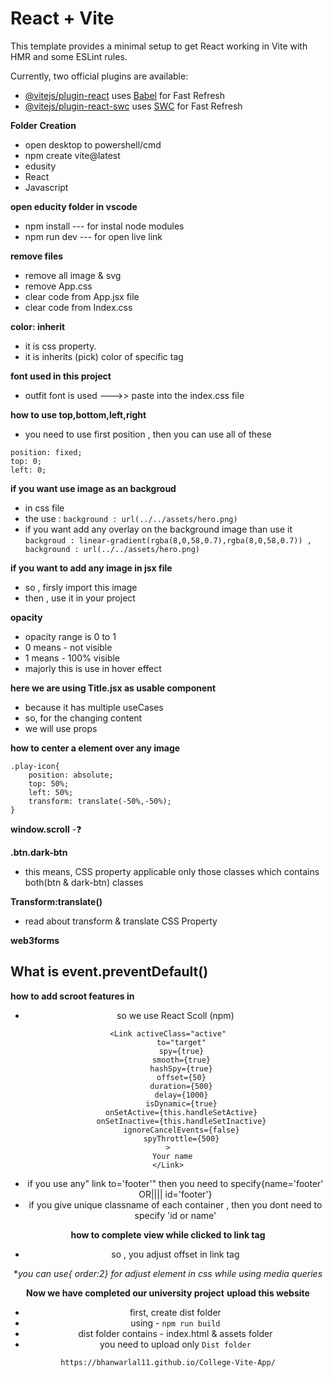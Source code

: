 # React + Vite

This template provides a minimal setup to get React working in Vite with HMR and some ESLint rules.

Currently, two official plugins are available:

- [@vitejs/plugin-react](https://github.com/vitejs/vite-plugin-react/blob/main/packages/plugin-react/README.md) uses [Babel](https://babeljs.io/) for Fast Refresh
- [@vitejs/plugin-react-swc](https://github.com/vitejs/vite-plugin-react-swc) uses [SWC](https://swc.rs/) for Fast Refresh

**Folder Creation**
- open desktop to powershell/cmd
- npm create vite@latest
- edusity
- React
- Javascript

**open educity folder in vscode**
- npm install --- for instal node modules
- npm run dev --- for open live link

**remove files**
- remove all image & svg
- remove App.css
- clear code from App.jsx file
- clear code from Index.css

**color: inherit**
- it is css property.
- it is inherits (pick) color of specific tag

**font used in this project**
- outfit font is used --->> paste into the index.css file

**how to use top,bottom,left,right**
- you need to use first position , then you can use all of these
```
position: fixed;
top: 0;
left: 0;
```

**if you want use image as an backgroud**
- in css file
- the use :
```background : url(../../assets/hero.png) ```
- if you want add any overlay on the background image than use it
``` backgroud : linear-gradient(rgba(8,0,58,0.7),rgba(8,0,58,0.7)) , background : url(../../assets/hero.png) ```

**if you want to add any image in jsx file**
- so , firsly import this image 
- then , use it in your project


**opacity**
- opacity range is 0 to 1
- 0 means - not visible
- 1 means - 100% visible
- majorly this is use in hover effect

**here we are using Title.jsx as usable component**
- because it has multiple useCases
- so, for the changing content
- we will use props


**how to center a element over any image**
```
.play-icon{
    position: absolute;
    top: 50%;
    left: 50%;
    transform: translate(-50%,-50%);
}
```


**window.scroll**
-❓

**.btn.dark-btn**
- this means, CSS property applicable only those classes which contains both(btn & dark-btn) classes

**Transform:translate()**
- read about transform & translate CSS Property

**web3forms**

**What is event.preventDefault()**
- 

**how to add scroot features in <Header/>**
- so we use React Scoll (npm)
```
<Link activeClass="active"
      to="target"
      spy={true}
      smooth={true}
      hashSpy={true}
      offset={50}
      duration={500}
      delay={1000}
      isDynamic={true}
      onSetActive={this.handleSetActive}
      onSetInactive={this.handleSetInactive}
      ignoreCancelEvents={false}
      spyThrottle={500}
>
  Your name
</Link>
```
- if you use any" link to='footer'" then you need to specify{name='footer' OR|||| id='footer'}
- if you give unique classname of each container , then you dont need to specify 'id or name'


**how to complete view while clicked to link tag**
- so , you adjust offset in link tag

**you can use{ order:2} for adjust element in css while using media queries*

**Now we have completed our university project**
**upload this website**
- first, create dist folder 
- using - `npm run build`
- dist folder contains - index.html & assets folder
- you need to upload only `Dist folder`

`https://bhanwarlal11.github.io/College-Vite-App/`